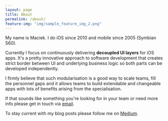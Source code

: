 ```yaml
---
layout: page
title: About
permalink: /about/
feature-img: "img/sample_feature_img_2.png"
---
```


My name is Maciek. I do iOS since 2010 and mobile since 2005 (Symbian S60).

Currently I focus on continuously delivering **decoupled UI layers** for iOS apps. It's a pretty innovative approach to software development that creates strict border between UI and underlying business logic so both parts can be developed independently.

I firmly believe that such modularisation is a good way to scale teams, fill the personnel gaps and it allows teams to build extendable and changeable apps with lots of benefits arising from the specialisation.

If that sounds like something you're looking for in your team or need more info please get in touch via [email](mailto:hello@mczarnik.com).

To stay current with my blog posts please follow me on [Medium](https://medium.com/@czajnikowski).
